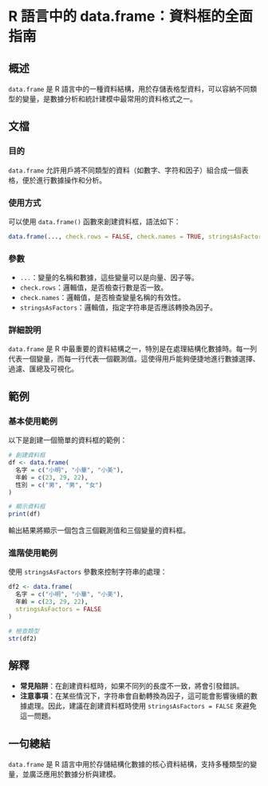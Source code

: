 <!--
Meta Description: # R 語言中的 data.frame：資料框的全面指南 ## 概述 `data.frame` 是 R 語言中的一種資料結構，用於存儲表格型資料，可以容納不同類型的變量，是數據分析和統計建模中最常用的資料格式之一。 ## 文檔 ### 目的 `data.frame` 允許用戶將不同類型的資料（如數字...
Meta Keywords: data, frame, stringsasfactors, check, false
-->

# R 語言中的 data.frame：資料框的全面指南

## 概述
`data.frame` 是 R 語言中的一種資料結構，用於存儲表格型資料，可以容納不同類型的變量，是數據分析和統計建模中最常用的資料格式之一。

## 文檔
### 目的
`data.frame` 允許用戶將不同類型的資料（如數字、字符和因子）組合成一個表格，便於進行數據操作和分析。

### 使用方式
可以使用 `data.frame()` 函數來創建資料框，語法如下：

```R
data.frame(..., check.rows = FALSE, check.names = TRUE, stringsAsFactors = default.stringsAsFactors())
```

### 參數
- `...`：變量的名稱和數據，這些變量可以是向量、因子等。
- `check.rows`：邏輯值，是否檢查行數是否一致。
- `check.names`：邏輯值，是否檢查變量名稱的有效性。
- `stringsAsFactors`：邏輯值，指定字符串是否應該轉換為因子。

### 詳細說明
`data.frame` 是 R 中最重要的資料結構之一，特別是在處理結構化數據時。每一列代表一個變量，而每一行代表一個觀測值。這使得用戶能夠便捷地進行數據選擇、過濾、匯總及可視化。

## 範例
### 基本使用範例
以下是創建一個簡單的資料框的範例：

```R
# 創建資料框
df <- data.frame(
  名字 = c("小明", "小華", "小美"),
  年齡 = c(23, 29, 22),
  性別 = c("男", "男", "女")
)

# 顯示資料框
print(df)
```

輸出結果將顯示一個包含三個觀測值和三個變量的資料框。

### 進階使用範例
使用 `stringsAsFactors` 參數來控制字符串的處理：

```R
df2 <- data.frame(
  名字 = c("小明", "小華", "小美"),
  年齡 = c(23, 29, 22),
  stringsAsFactors = FALSE
)

# 檢查類型
str(df2)
```

## 解釋
- **常見陷阱**：在創建資料框時，如果不同列的長度不一致，將會引發錯誤。
- **注意事項**：在某些情況下，字符串會自動轉換為因子，這可能會影響後續的數據處理。因此，建議在創建資料框時使用 `stringsAsFactors = FALSE` 來避免這一問題。

## 一句總結
`data.frame` 是 R 語言中用於存儲結構化數據的核心資料結構，支持多種類型的變量，並廣泛應用於數據分析與建模。